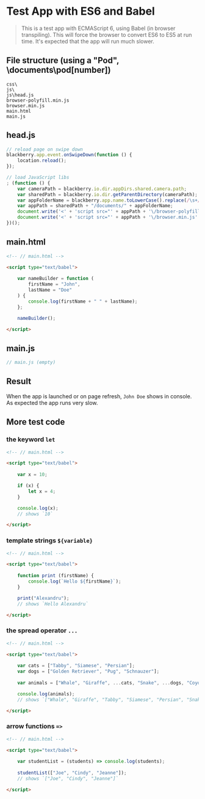 # Test App with ES6 and Babel

> This is a test app with ECMAScript 6, using Babel (in browser transpiling). This will force the browser to convert ES6 to ES5 at run time. It's expected that the app will run much slower.

## File structure (using a "Pod", \documents\pod[number])
``` 
css\
js\
js\head.js
browser-polyfill.min.js
browser.min.js
main.html
main.js

```

## head.js
``` js
// reload page on swipe down
blackberry.app.event.onSwipeDown(function () {
    location.reload();
});

// load JavaScript libs
; (function () {
    var cameraPath = blackberry.io.dir.appDirs.shared.camera.path;
    var sharedPath = blackberry.io.dir.getParentDirectory(cameraPath);
    var appFolderName = blackberry.app.name.toLowerCase().replace(/\s+/g, "");
    var appPath = sharedPath + "/documents/" + appFolderName;
    document.write('<' + 'script src="' + appPath + '\/browser-polyfill.min.js' + '" type="text\/javascript"><' + '\/script>');
    document.write('<' + 'script src="' + appPath + '\/browser.min.js' + '" type="text\/javascript"><' + '\/script>');
})();

```

## main.html
``` html
<!-- // main.html -->

<script type="text/babel">
    
    var nameBuilder = function (
        firstName = "John", 
        lastName = "Doe"
    ) { 
        console.log(firstName + " " + lastName); 
    };

    nameBuilder();

</script>

```

## main.js
``` js
// main.js (empty)

```

## Result
When the app is launched or on page refresh, `John Doe` shows in console. As expected the app runs very slow.

## More test code

### the keyword `let`

``` html
<!-- // main.html -->

<script type="text/babel">
    
    var x = 10;

    if (x) {
        let x = 4;
    }

    console.log(x); 
    // shows `10`

</script>

```

### template strings `${variable}`
``` html
<!-- // main.html -->

<script type="text/babel">
    
    function print (firstName) {
        console.log(`Hello ${firstName}`);
    }

    print("Alexandru"); 
    // shows `Hello Alexandru`

</script>

```

### the spread operator `...`
``` html
<!-- // main.html -->

<script type="text/babel">
    
    var cats = ["Tabby", "Siamese", "Persian"];
    var dogs = ["Golden Retriever", "Pug", "Schnauzer"];
    
    var animals = ["Whale", "Giraffe", ...cats, "Snake", ...dogs, "Coyote"];

    console.log(animals);
    // shows `["Whale", "Giraffe", "Tabby", "Siamese", "Persian", "Snake", "Golden Retriever", "Pug", "Schnauzer", "Coyote"]`

</script>

```

### arrow functions `=>`
``` html
<!-- // main.html -->

<script type="text/babel">
    
    var studentList = (students) => console.log(students);
    
    studentList(["Joe", "Cindy", "Jeanne"]); 
    // shows `["Joe", "Cindy", "Jeanne"]`

</script>


```
